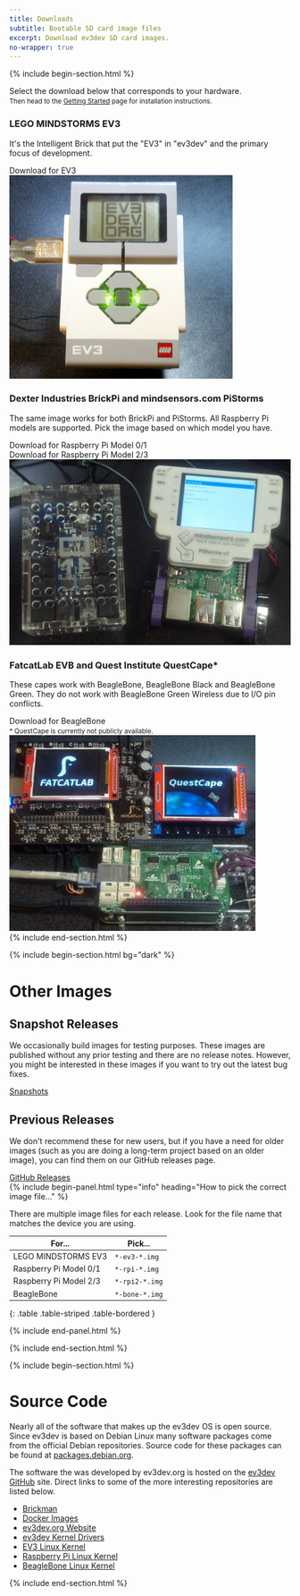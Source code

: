 ```yaml
---
title: Downloads
subtitle: Bootable SD card image files
excerpt: Download ev3dev SD card images.
no-wrapper: true
---
```


{% include begin-section.html %}
<div class="row margin-bottom-xl">
    <div class="col-sm-12">
        <p class="lead">
            <span class="glyphicon glyphicon-download"></span>
            Select the download below that corresponds to your hardware.
            <br/>
            <small>
                Then head to the <a href="/docs/getting-started/#step-2-flash-the-sd-card">Getting Started</a>
                page for installation instructions.
            </small>
        </p>
    </div>
</div>
<div class="row margin-bottom-xl">
    <div class="col-sm-8">
        <div class="margin-bottom-md">
            <h3>LEGO MINDSTORMS EV3</h3>
            <p>
                It's the Intelligent Brick that put the "EV3" in "ev3dev" and
                the primary focus of development.
            </p>
        </div>
        <a data-release-link-platform="ev3" class="btn btn-lg btn-primary">
            <span class="glyphicon glyphicon-download-alt"></span>
            Download for EV3
        </a>
    </div>
    <div class="col-sm-4 hidden-xs">
        <img src="/images/downloads/ev3.jpg" class="img-responsive" alt="LEGO MINDSTORMS EV3">
    </div>
</div>
<div class="row margin-bottom-xl">
    <div class="col-sm-8">
        <div class="margin-bottom-md">
            <h3>Dexter Industries BrickPi and mindsensors.com PiStorms</h3>
            <p>
                The same image works for both BrickPi and PiStorms.
                All Raspberry Pi models are supported. Pick the image based
                on which model you have.
            </p>
        </div>
        <div class="margin-bottom-md">
            <a data-release-link-platform="rpi" class="btn btn-md btn-primary">
                <span class="glyphicon glyphicon-download-alt"></span>
                Download for Raspberry Pi Model 0/1
            </a>
        </div>
        <div class="margin-bottom-md">
            <a data-release-link-platform="rpi2" class="btn btn-md btn-primary">
                <span class="glyphicon glyphicon-download-alt"></span>
                Download for Raspberry Pi Model 2/3
            </a>
        </div>
    </div>
    <div class="col-sm-4">
        <img src="/images/downloads/brickpi-and-pistorms.jpg" class="img-responsive" alt="BrickPi and PiStorms">
    </div>
</div>
<div class="row margin-bottom-xl">
    <div class="col-sm-8">
        <div class="margin-bottom-md">
            <h3>FatcatLab EVB and Quest Institute QuestCape*</h3>
            <p>
                These capes work with BeagleBone, BeagleBone Black and BeagleBone
                Green. They do not work with BeagleBone Green Wireless due to
                I/O pin conflicts.
            </p>
        </div>
        <div class="margin-bottom-md">
            <a data-release-link-platform="bone" class="btn btn-md btn-primary">
                <span class="glyphicon glyphicon-download-alt"></span>
                Download for BeagleBone
            </a>
        </div>
        <div class="margin-bottom-md">
            <small>* QuestCape is currently not publicly available.</small>
        </div>
    </div>
    <div class="col-sm-4 hidden-xs">
        <img src="/images/downloads/fatcatlab-and-questcape.jpg" class="img-responsive" alt="EVB and QuestCape">
    </div>
</div>
{% include end-section.html %}

{% include begin-section.html bg="dark" %}
<div class="row">
    <h1>Other Images</h1>
</div>
<div class="row">
    <div class="col-md-6">
        <h2>Snapshot Releases</h2>
        <p>
            We occasionally build images for testing purposes. These images
            are published without any prior testing and there are no release
            notes. However, you might be interested in these images if you
            want to try out the latest bug fixes.
        </p>
        <div class="margin-top-md">
            <a class="btn btn-md btn-primary" href="https://oss.jfrog.org/list/oss-snapshot-local/org/ev3dev/brickstrap/">
                <span class="glyphicon glyphicon-link"></span>
                Snapshots
            </a>
        </div>
    </div>
    <div class="col-md-6">
        <h2>Previous Releases</h2>
        <p>
            We don't recommend these for new users, but if you have a need
            for older images (such as you are doing a long-term project based
            on an older image), you can find them on our GitHub releases page.
        </p>
        <div class="margin-top-md">
            <a class="btn btn-md btn-primary" href="https://github.com/ev3dev/ev3dev/releases">
                <span class="glyphicon glyphicon-link"></span>
                GitHub Releases
            </a>
        </div>
    </div>
</div>
<div class="row margin-top-xl">
<div class="col-md-12 margin-top-xl">
{% include begin-panel.html type="info" heading="How to pick the correct image file..." %}

There are multiple image files for each release. Look for
the file name that matches the device you are using.

For...                 | Pick...
-----------------------|----------------
LEGO MINDSTORMS EV3    | `*-ev3-*.img`
Raspberry Pi Model 0/1 | `*-rpi-*.img`
Raspberry Pi Model 2/3 | `*-rpi2-*.img`
BeagleBone             | `*-bone-*.img`
{: .table .table-striped .table-bordered }

{% include end-panel.html %}
</div>
</div>
{% include end-section.html %}

{% include begin-section.html %}

# Source Code

Nearly all of the software that makes up the ev3dev OS is open source.
Since ev3dev is based on Debian Linux many software packages come
from the official Debian repositories. Source code for these packages
can be found at [packages.debian.org](https://packages.debian.org).

The software the was developed by ev3dev.org is hosted on the
[ev3dev GitHub](https://github.com/ev3dev) site. Direct
links to some of the more interesting repositories are listed below.

* [Brickman](https://github.com/ev3dev/brickman)
* [Docker Images](https://github.com/ev3dev/docker-library)
* [ev3dev.org Website](https://github.com/ev3dev/ev3dev.github.io)
* [ev3dev Kernel Drivers](https://github.com/ev3dev/lego-linux-drivers)
* [EV3 Linux Kernel](https://github.com/ev3dev/ev3-kernel)
* [Raspberry Pi Linux Kernel](https://github.com/ev3dev/rpi-kernel)
* [BeagleBone Linux Kernel](https://github.com/ev3dev/bb.org-kernel)

{% include end-section.html %}
